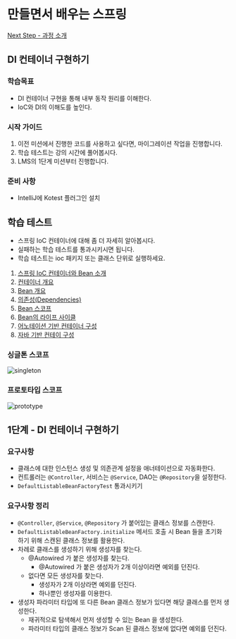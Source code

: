 # 만들면서 배우는 스프링

[Next Step - 과정 소개](https://edu.nextstep.camp/c/4YUvqn9V)

## DI 컨테이너 구현하기

### 학습목표

- DI 컨테이너 구현을 통해 내부 동작 원리를 이해한다.
- IoC와 DI의 이해도를 높인다.

### 시작 가이드

1. 이전 미션에서 진행한 코드를 사용하고 싶다면, 마이그레이션 작업을 진행합니다.
2. 학습 테스트는 강의 시간에 풀어봅시다.
3. LMS의 1단계 미션부터 진행합니다.

### 준비 사항

- IntelliJ에 Kotest 플러그인 설치

## 학습 테스트

- 스프링 IoC 컨테이너에 대해 좀 더 자세히 알아봅시다.
- 실패하는 학습 테스트를 통과시키시면 됩니다.
- 학습 테스트는 ioc 패키지 또는 클래스 단위로 실행하세요.

1. [스프링 IoC 컨테이너와 Bean 소개](study/src/test/kotlin/ioc/Introduction.kt)
2. [컨테이너 개요](study/src/test/kotlin/ioc/Container.kt)
3. [Bean 개요](study/src/test/kotlin/ioc/Bean.kt)
4. [의존성(Dependencies)](study/src/test/kotlin/ioc/Dependencies.kt)
5. [Bean 스코프](study/src/test/kotlin/ioc/BeanScopes.kt)
6. [Bean의 라이프 사이클](study/src/test/kotlin/ioc/Lifecycle.kt)
7. [어노테이션 기반 컨테이너 구성](study/src/test/kotlin/ioc/AnnotationBasedConfiguration.kt)
8. [자바 기반 컨테이 구성](study/src/test/kotlin/ioc/JavaBasedConfiguration.kt)

### 싱글톤 스코프

<img src="docs/images/singleton.png" alt="singleton">

### 프로토타입 스코프

<img src="docs/images/prototype.png" alt="prototype">

## 1단계 - DI 컨테이너 구현하기

### 요구사항

- 클래스에 대한 인스턴스 생성 및 의존관계 설정을 애너테이션으로 자동화한다.
- 컨트롤러는 `@Controller`, 서비스는 `@Service`, DAO는 `@Repository`을 설정한다.
- `DefaultListableBeanFactoryTest` 통과시키기

### 요구사항 정리

- `@Controller`, `@Service`, `@Repository` 가 붙어있는 클래스 정보를 스캔한다.
- `DefaultListableBeanFactory.initialize` 메서드 호출 시 Bean 들을 초기화 하기 위해 스캔된 클래스 정보를 활용한다.
- 차례로 클래스를 생성하기 위해 생성자를 찾는다.
    - @Autowired 가 붙은 생성자를 찾는다.
        - @Autowired 가 붙은 생성자가 2개 이상이라면 예외를 던진다.
    - 없다면 모든 생성자를 찾는다.
        - 생성자가 2개 이상라면 예외를 던진다.
        - 하나뿐인 생성자를 이용한다.
- 생성자 파라미터 타입에 또 다른 Bean 클래스 정보가 있다면 해당 클래스를 먼저 생성한다.
    - 재귀적으로 탐색해서 먼저 생성할 수 있는 Bean 을 생성한다.
    - 파라미터 타입의 클래스 정보가 Scan 된 클래스 정보에 없다면 예외를 던진다.
